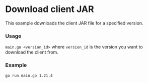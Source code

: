 # Download client JAR

This example downloads the client JAR file for a specified version.

### Usage

`main.go <version_id>` where `version_id` is the version you want to download the client from.

### Example
```sh
go run main.go 1.21.4
```
